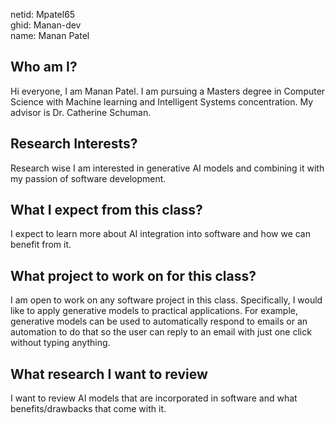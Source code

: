 netid: Mpatel65 \
ghid: Manan-dev \
name: Manan Patel

## Who am I?
Hi everyone, I am Manan Patel. I am pursuing a Masters degree in Computer Science with Machine learning and Intelligent Systems concentration. My advisor is Dr. Catherine Schuman.

## Research Interests?

Research wise I am interested in generative AI models and combining it with my passion of software development.

## What I expect from this class?

I expect to learn more about AI integration into software and how we can benefit from it.

## What project to work on for this class?

I am open to work on any software project in this class. Specifically, I would like to apply generative models to practical applications. For example, generative models can be used to automatically respond to emails or an automation to do that so the user can reply to an email with just one click without typing anything.

## What research I want to review

I want to review AI models that are incorporated in software and what benefits/drawbacks that come with it.
